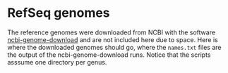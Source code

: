#  RefSeq genomes
The reference genomes were downloaded from NCBI with the software [ncbi-genome-download](https://github.com/kblin/ncbi-genome-download) 
and are not included here due to space.
Here is where the downloaded genomes should go, where the `names.txt` files are the output of the ncbi-genome-download runs. 
Notice that the scripts asssume one directory per genus.

